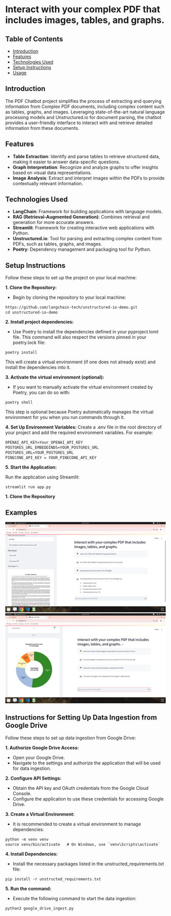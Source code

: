 # Interact with your complex PDF that includes images, tables, and graphs.


## Table of Contents

- [Introduction](#introduction)
- [Features](#features)
- [Technologies Used](#technologies-used)
- [Setup Instructions](#setup-instructions)
- [Usage](#usage)


## Introduction

The PDF Chatbot project simplifies the process of extracting and querying information from Complex PDF documents, including complex content such as tables, graphs, and images. Leveraging state-of-the-art natural language processing models and Unstructured.io for document parsing, the chatbot provides a user-friendly interface to interact with and retrieve detailed information from these documents.



## Features

- **Table Extraction**: Identify and parse tables to retrieve structured data, making it easier to answer data-specific questions.
- **Graph Interpretation**: Recognize and analyze graphs to offer insights based on visual data representations.
- **Image Analysis**: Extract and interpret images within the PDFs to provide contextually relevant information.



## Technologies Used

- **LangChain**: Framework for building applications with language models.
- **RAG (Retrieval-Augmented Generation)**: Combines retrieval and generation for more accurate answers.
- **Streamlit**: Framework for creating interactive web applications with Python.
- **Unstructured.io**: Tool for parsing and extracting complex content from PDFs, such as tables, graphs, and images.
- **Poetry**: Dependency management and packaging tool for Python.



## Setup Instructions

Follow these steps to set up the project on your local machine:


**1. Clone the Repository:**
- Begin by cloning the repository to your local machine:
```
https://github.com/langchain-tech/unstructured-io-demo.git
cd unstructured-io-demo
```

**2. Install project dependencies:**
- Use Poetry to install the dependencies defined in your pyproject.toml file. This command will also respect the versions pinned in your poetry.lock file:
```
poetry install
```
This will create a virtual environment (if one does not already exist) and install the dependencies into it.


**3. Activate the virtual environment (optional):**
- If you want to manually activate the virtual environment created by Poetry, you can do so with:
```
poetry shell
```
This step is optional because Poetry automatically manages the virtual environment for you when you run commands through it.



**4. Set Up Environment Variables:**
Create a .env file in the root directory of your project and add the required environment variables. For example:
```
OPENAI_API_KEY=Your_OPENAI_API_KEY
POSTGRES_URL_EMBEDDINDS=YOUR_POSTGRES_URL
POSTGRES_URL=YOUR_POSTGRES_URL
PINECONE_API_KEY = YOUR_PINECONE_API_KEY
```


**5. Start the Application:**

Run the application using Streamlit:
```
streamlit run app.py
```



**1. Clone the Repository**

## Examples
![My test image](data/img1.png)
![My test image](data/img2.png)





## Instructions for Setting Up Data Ingestion from Google Drive

Follow these steps to set up data ingestion from Google Drive:

**1. Authorize Google Drive Access:**
- Open your Google Drive.
- Navigate to the settings and authorize the application that will be used for data ingestion.


**2. Configure API Settings:**
- Obtain the API key and OAuth credentials from the Google Cloud Console.
- Configure the application to use these credentials for accessing Google Drive.

**3. Create a Virtual Environment:**
- It is recommended to create a virtual environment to manage dependencies:
```
python -m venv venv
source venv/bin/activate   # On Windows, use `venv\Scripts\activate`
```

**4. Install Dependencies:**
- Install the necessary packages listed in the unstructed_requirements.txt file:
```
pip install -r unstructed_requirements.txt
```

**5. Run the command:**
- Execute the following command to start the data ingestion:
```
python3 google_drive_ingest.py
```

